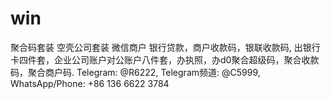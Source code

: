 # win
聚合码套装 空壳公司套装 微信商户  银行贷款，商户收款码，银联收款码,    出银行卡四件套，企业公司账户对公账户八件套，办执照，办d0聚合超级码，聚合收款码，聚合商户码. Telegram: @R6222, Telegram频道: @C5999, WhatsApp/Phone: +86 136 6622 3784

